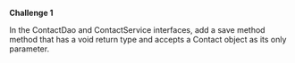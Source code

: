 <b>Challenge 1</b>
<p>In the ContactDao and ContactService interfaces, add a save method method that has a void return type and accepts a Contact object as its only parameter.</p>
